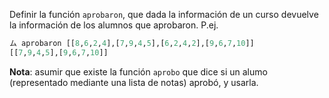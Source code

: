 Definir la función `aprobaron`, que dada la información de un curso devuelve la información de los alumnos que aprobaron. P.ej.

```Haskell
ム aprobaron [[8,6,2,4],[7,9,4,5],[6,2,4,2],[9,6,7,10]]
[[7,9,4,5],[9,6,7,10]]
```

**Nota**: asumir que existe la función `aprobo` que dice si un alumo (representado mediante una lista de notas) aprobó, y usarla.